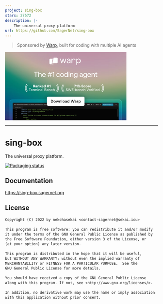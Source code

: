 ```yaml
---
project: sing-box
stars: 27572
description: |-
    The universal proxy platform
url: https://github.com/SagerNet/sing-box
---
```


> Sponsored by [Warp](https://go.warp.dev/sing-box), built for coding with multiple AI agents

<a href="https://go.warp.dev/sing-box">
<img alt="Warp sponsorship" width="400" src="https://github.com/warpdotdev/brand-assets/raw/refs/heads/main/Github/Sponsor/Warp-Github-LG-02.png">
</a>

---

# sing-box

The universal proxy platform.

[![Packaging status](https://repology.org/badge/vertical-allrepos/sing-box.svg)](https://repology.org/project/sing-box/versions)

## Documentation

https://sing-box.sagernet.org

## License

```
Copyright (C) 2022 by nekohasekai <contact-sagernet@sekai.icu>

This program is free software: you can redistribute it and/or modify
it under the terms of the GNU General Public License as published by
the Free Software Foundation, either version 3 of the License, or
(at your option) any later version.

This program is distributed in the hope that it will be useful,
but WITHOUT ANY WARRANTY; without even the implied warranty of
MERCHANTABILITY or FITNESS FOR A PARTICULAR PURPOSE.  See the
GNU General Public License for more details.

You should have received a copy of the GNU General Public License
along with this program. If not, see <http://www.gnu.org/licenses/>.

In addition, no derivative work may use the name or imply association
with this application without prior consent.
```
